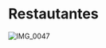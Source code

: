 # Restautantes

![IMG_0047](https://user-images.githubusercontent.com/88010226/127194951-a8891275-c761-4e13-b2ff-9b08cca077a2.JPG)
